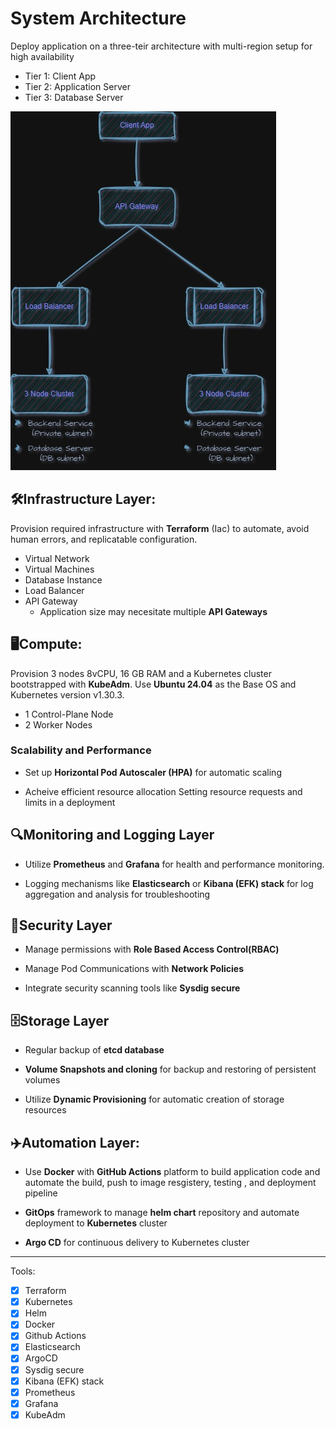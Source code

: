 # System Architecture

Deploy application on a three-teir architecture with multi-region setup for high availability
   
+ Tier 1: Client App 
+ Tier 2: Application Server 
+ Tier 3: Database Server

![architecture](prod-grade-kube.jpg)



## 🛠️Infrastructure Layer:
Provision required infrastructure with **Terraform** (Iac) to automate, avoid human errors, and replicatable configuration.

+ Virtual Network
+ Virtual Machines
+ Database Instance
+ Load Balancer
+ API Gateway
  + Application size may necesitate multiple **API Gateways**  

## 🖥Compute:
Provision 3 nodes 8vCPU, 16 GB RAM and a Kubernetes cluster bootstrapped with **KubeAdm**. Use **Ubuntu 24.04** as the Base OS and Kubernetes version v1.30.3.

+ 1 Control-Plane Node
+ 2 Worker Nodes

### Scalability and Performance 
+ Set up **Horizontal Pod Autoscaler (HPA)** for automatic scaling

+ Acheive efficient resource allocation Setting resource requests and limits in a deployment


## 🔍Monitoring and Logging Layer
+ Utilize **Prometheus** and **Grafana** for health and performance monitoring.

+ Logging mechanisms like **Elasticsearch** or **Kibana (EFK) stack** for log aggregation and analysis for troubleshooting

## 🔐Security Layer

+ Manage permissions with **Role Based Access Control(RBAC)**

+ Manage Pod Communications with **Network Policies**

+ Integrate security scanning tools like **Sysdig secure**

## 🗄Storage Layer
+ Regular backup of **etcd database**

+ **Volume Snapshots and cloning** for backup and restoring of persistent volumes

+  Utilize **Dynamic Provisioning** for automatic creation of storage resources

## ✈️Automation Layer:

+  Use **Docker** with **GitHub Actions** platform to build application code and automate the build, push to image resgistery, testing , and deployment pipeline

+ **GitOps** framework to manage **helm chart** repository and automate deployment to **Kubernetes** cluster

+ **Argo CD** for continuous delivery to Kubernetes cluster
_____

Tools:
- [x] Terraform
- [x] Kubernetes
- [x] Helm
- [x] Docker
- [x] Github Actions 
- [x] Elasticsearch
- [x] ArgoCD 
- [x] Sysdig secure
- [x] Kibana (EFK) stack
- [x] Prometheus 
- [x] Grafana
- [x] KubeAdm